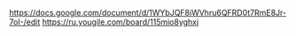 https://docs.google.com/document/d/1WYbJQF8iWVhru6QFRD0t7RmE8Jr-7oI-/edit
https://ru.yougile.com/board/115mio8yghxj
